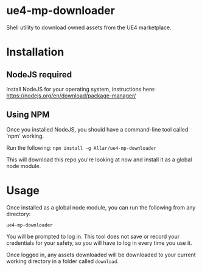 # ue4-mp-downloader
Shell utility to download owned assets from the UE4 marketplace.

# Installation

## NodeJS required

Install NodeJS for your operating system, instructions here:
https://nodejs.org/en/download/package-manager/

## Using NPM

Once you installed NodeJS, you should have a command-line tool called 'npm' working.

Run the following:
`npm install -g Allar/ue4-mp-downloader`

This will download this repo you're looking at now and install it as a global node module.

# Usage

Once installed as a global node module, you can run the following from any directory:

`ue4-mp-downloader`

You will be prompted to log in. This tool does not save or record your credentials for your safety, so you will have to log in every time you use it.

Once logged in, any assets downloaded will be downloaded to your current working directory in a folder called `download`.

